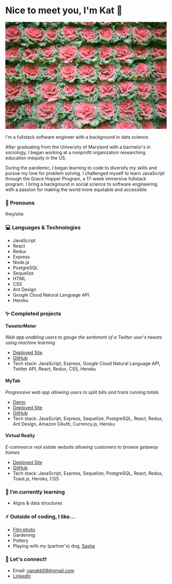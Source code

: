 # Nice to meet you, I'm Kat :dizzy:

<img src="/public/cabbages.jpg" alt="Wall of cabbages in Shanghai, China" id="cabbages"/>

I'm a fullstack software engineer with a background in data science.

After graduating from the University of Maryland with a bachelor's in sociology, I began working at a nonprofit organization researching education inequity in the US.

During the pandemic, I began learning to code to diversify my skills and pursue my love for problem solving. I challenged myself to learn JavaScript through the Grace Hopper Program, a 17-week immersive fullstack program. I bring a background in social science to software engineering with a passion for making the world more equitable and accessible.

### :blossom: Pronouns
they/she

### :computer: Languages & Technologies
* JavaScript
* React 
* Redux 
* Express
* Node.js
* PostgreSQL
* Sequelize
* HTML
* CSS
* Ant Design
* Google Cloud Natural Language API
* Heroku

### :sparkles: Completed projects
#### TweeterMeter
*Web app enabling users to gauge the sentiment of a Twitter user's tweets using machine learning*
* [Deployed Site](https://tweetermeter.herokuapp.com/)
* [GitHub](https://github.com/yangkb09/TweeterMeter)
* Tech stack: JavaScript, Express, Google Cloud Natural Language API, Twitter API, React, Redux, CSS, Heroku

#### MyTab
*Progressive web app allowing users to split bills and track running totals*
* [Demo](https://www.youtube.com/watch?v=2W1JQJa7L5c&list=PLx0iOsdUOUmnwv1vrUcoOhP736-omYGMN&index=6&ab_channel=FullstackAcademy)
* [Deployed Site](https://mytab-ghp.herokuapp.com/signup)
* [GitHub](https://github.com/yangkb09/MyTab)
* Tech stack: JavaScript, Express, Sequelize, PostgreSQL, React, Redux, Ant Design, Amazon OAuth, Currency.js, Heroku

#### Virtual Realty
*E-commerce real estate website allowing customers to browse getaway homes*
* [Deployed Site](https://virtual-realty.herokuapp.com/)
* [GitHub](https://github.com/yangkb09/GraceShopper)
* Tech stack: JavaScript, Express, Sequelize, PostgreSQL, React, Redux, Toast.js, Heroku, CSS

### 🔭 I’m currently learning
* Algos & data structures

### :zap: Outside of coding, I like...
* [Film photo](https://photos.app.goo.gl/u1BFwkHdZuSideYF6)
* Gardening
* Pottery
* Playing with my (partner's) dog, [Sasha](https://photos.app.goo.gl/egZCirMfkPbbGYCU8)

### :email: Let's connect!
* Email: yangkb09@gmail.com
* [LinkedIn](https://www.linkedin.com/in/yangkb09/)
